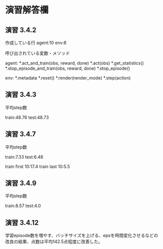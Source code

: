 # 演習解答欄

## 演習 3.4.2

作成している行
agent:10
env:8

呼び出されている変数・メソッド

agent:
*.act_and_train(obs, reward, done)
*.act(obs)
*.get_statistics()
*.stop_episode_and_train(obs, reward, done)
*.stop_episode()

env:
*.metadata
*.reset()
*.render(render_mode)
*.step(action)

## 演習 3.4.3

平均step数

train:48.76
test:48.73

## 演習 3.4.7

平均step数

train:7.33
test:6.48

train first 10:17.4
train last 10:5.5

## 演習 3.4.9

平均step数

train:8.57
test:4.0

## 演習 3.4.12

学習episode数を増やす、バッチサイズを上げる、epsを時間変化させるなどの改良の結果、点数は平均142.5点程度に改善した。
